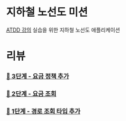 # 지하철 노선도 미션
[ATDD 강의](https://edu.nextstep.camp/c/R89PYi5H) 실습을 위한 지하철 노선도 애플리케이션

# 리뷰

### [🚀 3단계 - 요금 정책 추가](https://github.com/next-step/atdd-subway-fare/pull/323)

### [🚀 2단계 - 요금 조회](https://github.com/next-step/atdd-subway-fare/pull/312)

### [🚀 1단계 - 경로 조회 타입 추가](https://github.com/next-step/atdd-subway-fare/pull/288)
